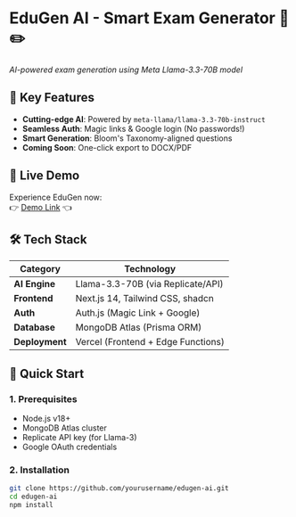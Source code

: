 # EduGen AI - Smart Exam Generator 🧠✏️

_AI-powered exam generation using Meta Llama-3.3-70B model_

## 🌟 Key Features

- **Cutting-edge AI**: Powered by `meta-llama/llama-3.3-70b-instruct`
- **Seamless Auth**: Magic links & Google login (No passwords!)
- **Smart Generation**: Bloom's Taxonomy-aligned questions
- **Coming Soon**: One-click export to DOCX/PDF

## 🚀 Live Demo

Experience EduGen now:  
👉 [Demo Link](https://edugen-ai.vercel.app/) 👈

## 🛠️ Tech Stack

| Category       | Technology                         |
| -------------- | ---------------------------------- |
| **AI Engine**  | Llama-3.3-70B (via Replicate/API)  |
| **Frontend**   | Next.js 14, Tailwind CSS, shadcn   |
| **Auth**       | Auth.js (Magic Link + Google)      |
| **Database**   | MongoDB Atlas (Prisma ORM)         |
| **Deployment** | Vercel (Frontend + Edge Functions) |

## 📌 Quick Start

### 1. Prerequisites

- Node.js v18+
- MongoDB Atlas cluster
- Replicate API key (for Llama-3)
- Google OAuth credentials

### 2. Installation

```bash
git clone https://github.com/yourusername/edugen-ai.git
cd edugen-ai
npm install
```
